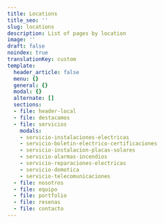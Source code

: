 ```yaml
---
title: Locations
title_seo: ''
slug: locations
description: List of pages by location
image: ''
draft: false
noindex: true
translationKey: custom
template:
  header_article: false
  menu: {}
  general: {}
  modal: {}
  alternate: []
  sections:
  - file: header-local
  - file: destacamos
  - file: servicios
    modals:
    - servicio-instalaciones-electricas
    - servicio-boletin-electrico-certificaciones
    - servicio-instalacion-placas-solares
    - servicio-alarmas-incendios
    - servicio-reparaciones-electricas
    - servicio-domotica
    - servicio-telecomunicaciones
  - file: nosotros
  - file: equipo
  - file: portfolio
  - file: resenas
  - file: contacto
---
```

